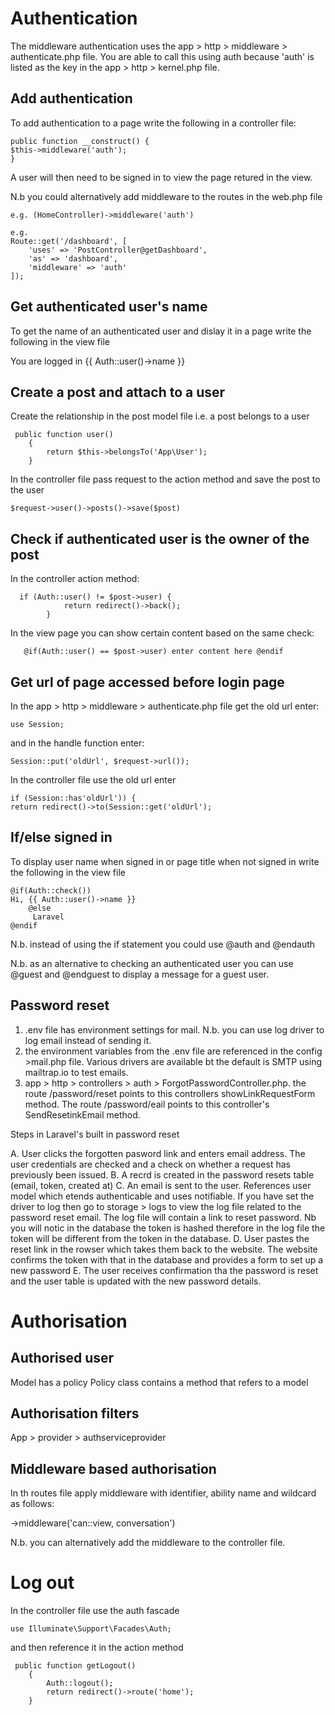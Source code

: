 Authentication
==============
The middleware authentication uses the app > http > middleware > authenticate.php file. You are able to call this using auth because 'auth' is listed as the key in the
app > http > kernel.php file.

Add authentication
------------------
To add authentication to a page write the following in a controller file:

```
public function __construct() {
$this->middleware('auth');
}
```

A user will then need to be signed in to view the page retured in the view.

N.b you could alternatively add middleware to the routes in the web.php file

```
e.g. (HomeController)->middleware('auth')
```

```
e.g. 
Route::get('/dashboard', [
    'uses' => 'PostController@getDashboard',
    'as' => 'dashboard',
    'middleware' => 'auth'
]);
```

Get authenticated user's name
-------------------------------

To get the name of an authenticated user and dislay it in a page write the following in the view file

<p>You are logged in {{ Auth::user()->name }} </p>

Create a post and attach to a user
-----------------------------------------
Create the relationship in the post model file i.e. a post belongs to a user

```
 public function user()
    {
        return $this->belongsTo('App\User');
    }
 ```
 In the controller file pass request to the action method and save the post to the user
 
```
$request->user()->posts()->save($post)
```

Check if authenticated user is the owner of the post
-----------------------------------------------------
In the controller action method:
```
  if (Auth::user() != $post->user) {
            return redirect()->back();
        }
```

In the view page you can show certain content based on the same check:

```
   @if(Auth::user() == $post->user) enter content here @endif
```

Get url of page accessed before login page
-------------------------------------------

In the app > http > middleware > authenticate.php file get the old url enter:
```
use Session;
```
and in the handle function enter:
```
Session::put('oldUrl', $request->url());
```
In the controller file use the old url enter

```
if (Session::has'oldUrl')) {
return redirect()->to(Session::get('oldUrl');
```

If/else signed in
------------------
To display user name when signed in or page title when not signed in write the following in the view file

```
@if(Auth::check())
Hi, {{ Auth::user()->name }}
    @else
     Laravel
@endif
```

N.b. instead of using the if statement you could use @auth and @endauth

N.b. as an alternative to checking an authenticated user you can use @guest and @endguest to display a message for a guest user.

Password reset
---------------

1. .env file has environment settings for mail. N.b. you can use log driver to log email instead of sending it.
2. the environment variables from the .env file are referenced in the config >mail.php file. Various drivers are available bt the default is SMTP using mailtrap.io to 
test emails.
3. app > http > controllers > auth > ForgotPasswordController.php. the route /password/reset points to this controllers showLinkRequestForm method.
The route /password/eail points to this controller's SendResetinkEmail method.

Steps in Laravel's built in password reset

A. User clicks the forgotten pasword link and enters email address. The user credentials are checked and a check on whether a request has previously been issued.
B. A recrd is created in the password resets table (email, token, created at)
C. An email is sent to the user.  References user model which etends authenticable and uses notifiable. 
If you have set the driver to log then go to storage > logs to view the log file related to the password reset email.  The log file
will contain a link to reset password.  Nb you will notic in the database the token is hashed therefore in the log file the token will be different from the token in the 
database.
D. User pastes the reset link in the rowser which takes them back to the website.  The website confirms the token with that in the database and provides a form to 
set up a new password
E. The user receives confirmation tha the password is reset and the user table is updated with the new password details.

Authorisation
==============

Authorised user
----------------
Model has a policy
Policy class contains a method that refers to a model

Authorisation filters
----------------------

App > provider > authserviceprovider

Middleware based authorisation
-----------------------------------

In th routes file apply middleware with identifier, ability name and wildcard as follows:

->middleware('can::view, conversation')

N.b. you can alternatively add the middleware to the controller file.

Log out
========

In the controller file use the auth fascade 

```
use Illuminate\Support\Facades\Auth;
```

and then reference it in the action method

```
 public function getLogout()
    {
        Auth::logout();
        return redirect()->route('home');
    }
```


